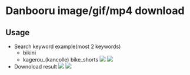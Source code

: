 # Danbooru image/gif/mp4 download
## Usage
* Search keyword example(most 2 keywords)
    * bikini
    * kagerou_(kancolle) bike_shorts
    ![](https://hackmd.io/_uploads/BkxmJ3_A2.png)
    ![](https://hackmd.io/_uploads/Hy3P1huA2.png)
* Downoload result
    ![](https://hackmd.io/_uploads/BkRhCiOCh.png)
    ![](https://hackmd.io/_uploads/ryDV6j_Ch.png)
